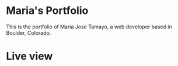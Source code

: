 # Maria's Portfolio

This is the portfolio of Maria Jose Tamayo, a web developer based in Boulder, Colorado.

# Live view
